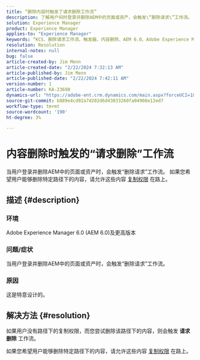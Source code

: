 ```yaml
---
title: “删除内容时触发了请求删除工作流”
description: 了解用户何时登录并删除AEM中的页面或资产，会触发\“删除请求\”工作流。
solution: Experience Manager
product: Experience Manager
applies-to: "Experience Manager"
keywords: “KCS、删除请求工作流、触发器、内容删除、AEM 6.0、Adobe Experience Manager 6.0、常见问题解答”
resolution: Resolution
internal-notes: null
bug: false
article-created-by: Jim Menn
article-created-date: "2/22/2024 7:32:13 AM"
article-published-by: Jim Menn
article-published-date: "2/22/2024 7:42:11 AM"
version-number: 1
article-number: KA-23690
dynamics-url: "https://adobe-ent.crm.dynamics.com/main.aspx?forceUCI=1&pagetype=entityrecord&etn=knowledgearticle&id=6fc7b07a-54d1-ee11-9079-6045bd006268"
source-git-commit: b889e4cd92a7d202d6d43033260fa04908e12ed7
workflow-type: tm+mt
source-wordcount: '190'
ht-degree: 3%

---
```


# 内容删除时触发的“请求删除”工作流


当用户登录并删除AEM中的页面或资产时，会触发“删除请求”工作流。 如果您希望用户能够删除特定路径下的内容，请允许这些内容 [复制权限](https://experienceleague.adobe.com/docs/experience-manager-release-information/aem-release-updates/previous-updates/aem-previous-versions.html) 在路上。

## 描述 {#description}


### 环境

Adobe Experience Manager 6.0 (AEM 6.0)及更高版本

### 问题/症状

当用户登录并删除AEM中的页面或资产时，会触发“删除请求”工作流。

### 原因

这是特意设计的。


## 解决方法 {#resolution}


如果用户没有路径下的复制权限，而您尝试删除该路径下的内容，则会触发 <b>请求删除</b> 工作流。

如果您希望用户能够删除特定路径下的内容，请允许这些内容 [复制权限](https://experienceleague.adobe.com/docs/experience-manager-release-information/aem-release-updates/previous-updates/aem-previous-versions.html) 在路上。
